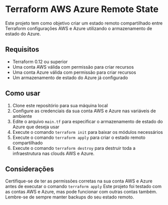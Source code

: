 # Terraform AWS Azure Remote State

Este projeto tem como objetivo criar um estado remoto compartilhado entre Terraform configurações AWS e Azure utilizando o armazenamento de estado do Azure.

## Requisitos

- Terraform 0.12 ou superior
- Uma conta AWS válida com permissão para criar recursos
- Uma conta Azure válida com permissão para criar recursos
- Um armazenamento de estado do Azure já configurado

## Como usar

1. Clone este repositório para sua máquina local
2. Configure as credenciais da sua conta AWS e Azure nas variáveis de ambiente
3. Edite o arquivo `main.tf` para especificar o armazenamento de estado do Azure que deseja usar
4. Execute o comando `terraform init` para baixar os módulos necessários
5. Execute o comando `terraform apply` para criar o estado remoto compartilhado
6. Execute o comando `terraform destroy` para destruir toda a infraestrutura nas clouds AWS e Azure.

## Considerações

Certifique-se de ter as permissões corretas na sua conta AWS e Azure antes de executar o comando `terraform apply`
Este projeto foi testado com as contas AWS e Azure, mas pode funcionar com outras contas também.
Lembre-se de sempre manter backups do seu estado remoto.
